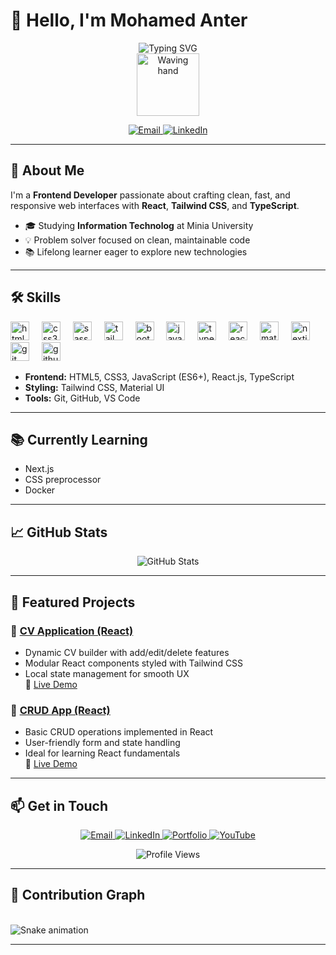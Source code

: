   # 👋 Hello, I'm Mohamed Anter

<div align="center">
  <img src="https://readme-typing-svg.herokuapp.com?font=Fira+Code&pause=1000&center=true&width=435&lines=Front-end+Web+Developer;React+js+%7C+Tailwind+CSS+%7C+TypeScript;Passionate+about+professional+UI" alt="Typing SVG" />
</div>

<div align="center" id="header">
  <img src="https://media.giphy.com/media/M9gbBd9nbDrOTu1Mqx/giphy.gif" width="100" alt="Waving hand" />
</div>

<p align="center">
  <a href="mailto:mohamedanter192004@gmail.com" target="_blank" rel="noopener noreferrer">
    <img src="https://img.shields.io/badge/Email-D14836?style=for-the-badge&logo=gmail&logoColor=white" alt="Email" />
  </a>
  <a href="https://www.linkedin.com/in/mohamed-amin-503b24356" target="_blank" rel="noopener noreferrer">
    <img src="https://img.shields.io/badge/LinkedIn-0077B5?style=for-the-badge&logo=linkedin&logoColor=white" alt="LinkedIn" />
  </a>
<!--   <a href="https://my-portfolio-opal-eta-57.vercel.app/" target="_blank" rel="noopener noreferrer">
    <img src="https://img.shields.io/badge/Portfolio-FF5722?style=for-the-badge&logo=webflow&logoColor=white" alt="Portfolio" />
  </a> -->
</p>

---

## 🚀 About Me

I'm a **Frontend Developer** passionate about crafting clean, fast, and responsive web interfaces with **React**, **Tailwind CSS**, and **TypeScript**.

- 🎓 Studying **Information Technolog** at Minia University  
- 💡 Problem solver focused on clean, maintainable code  
- 📚 Lifelong learner eager to explore new technologies  

---

## 🛠 Skills

<div align="left">
  <img src="https://cdn.jsdelivr.net/gh/devicons/devicon/icons/html5/html5-original.svg" height="30" alt="html5 logo"  />
  <img width="12" />
  <img src="https://cdn.jsdelivr.net/gh/devicons/devicon/icons/css3/css3-original.svg" height="30" alt="css3 logo"  />
  <img width="12" />
  <img src="https://cdn.jsdelivr.net/gh/devicons/devicon/icons/sass/sass-original.svg" height="30" alt="sass logo"  />
  <img width="12" />
  <img src="https://cdn.jsdelivr.net/gh/devicons/devicon/icons/tailwindcss/tailwindcss-original-wordmark.svg" height="30" alt="tailwindcss logo"  />
  <img width="12" />
  <img src="https://cdn.jsdelivr.net/gh/devicons/devicon/icons/bootstrap/bootstrap-original.svg" height="30" alt="bootstrap logo"  />
  <img width="12" />
  <img src="https://cdn.jsdelivr.net/gh/devicons/devicon/icons/javascript/javascript-original.svg" height="30" alt="javascript logo"  />
  <img width="12" />
  <img src="https://cdn.jsdelivr.net/gh/devicons/devicon/icons/typescript/typescript-original.svg" height="30" alt="typescript logo"  />
  <img width="12" />
  <img src="https://cdn.jsdelivr.net/gh/devicons/devicon/icons/react/react-original.svg" height="30" alt="react logo"  />
  <img width="12" />
  <img src="https://cdn.jsdelivr.net/gh/devicons/devicon/icons/materialui/materialui-original.svg" height="30" alt="materialui logo"  />
  <img width="12" />
  <img src="https://cdn.jsdelivr.net/gh/devicons/devicon/icons/nextjs/nextjs-original.svg" height="30" alt="nextjs logo"  />
  <img width="12" />
  <img src="https://cdn.jsdelivr.net/gh/devicons/devicon/icons/git/git-original.svg" height="30" alt="git logo"  />
  <img width="12" />
  <img src="https://cdn.jsdelivr.net/gh/devicons/devicon/icons/github/github-original.svg" height="30" alt="github logo"  />
</div>

- **Frontend:** HTML5, CSS3, JavaScript (ES6+), React.js, TypeScript  
- **Styling:** Tailwind CSS, Material UI  
- **Tools:** Git, GitHub, VS Code  

---

## 📚 Currently Learning
 
- Next.js
- CSS preprocessor
- Docker

---

## 📈 GitHub Stats

<p align="center">
  <img src="https://github-readme-stats.vercel.app/api?username=mohamed-anter19200&show_icons=true&theme=tokyonight" alt="GitHub Stats" />
</p>

---

## 📌 Featured Projects

### 📄 [CV Application (React)](https://github.com/Ibrahim-Ashraf-Saber/Project-CVApplication)  
- Dynamic CV builder with add/edit/delete features  
- Modular React components styled with Tailwind CSS  
- Local state management for smooth UX  
🔗 [Live Demo](https://project-cv-application-beta.vercel.app/)

### 🔄 [CRUD App (React)](https://github.com/Ibrahim-Ashraf-Saber/CRUD)  
- Basic CRUD operations implemented in React  
- User-friendly form and state handling  
- Ideal for learning React fundamentals  
🔗 [Live Demo](https://ibrahim-ashraf-saber.github.io/CRUD/)

---

## 📫 Get in Touch

<p align="center">
  <a href="mailto:xxibrahimashrafxx@gmail.com" target="_blank" rel="noopener noreferrer">
    <img src="https://img.shields.io/badge/Email-D14836?style=for-the-badge&logo=gmail&logoColor=white" alt="Email" />
  </a>
  <a href="https://www.linkedin.com/in/ibrahim-ashraf-924520259/" target="_blank" rel="noopener noreferrer">
    <img src="https://img.shields.io/badge/LinkedIn-0077B5?style=for-the-badge&logo=linkedin&logoColor=white" alt="LinkedIn" />
  </a>
  <a href="https://my-portfolio-opal-eta-57.vercel.app/" target="_blank" rel="noopener noreferrer">
    <img src="https://img.shields.io/badge/Portfolio-FF5722?style=for-the-badge&logo=webflow&logoColor=white" alt="Portfolio" />
  </a>
  <a href="https://www.youtube.com/@the-cybermind" target="_blank" rel="noopener noreferrer">
    <img src="https://img.shields.io/badge/YouTube-FF0000?style=for-the-badge&logo=youtube&logoColor=white" alt="YouTube" />
  </a>
</p>

<p align="center">
  <img src="https://komarev.com/ghpvc/?username=Ibrahim-Ashraf-Saber&style=flat-square&color=blue" alt="Profile Views" />
</p>

---

## 🐍 Contribution Graph

<br clear="both">

<img src="https://github.com/mohamed-anter19200/mohamed-anter19200/raw/output/snake.svg" alt="Snake animation" />

---
